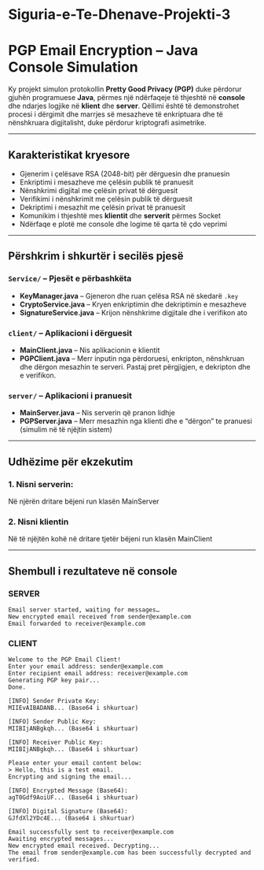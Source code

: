 # Siguria-e-Te-Dhenave-Projekti-3
# PGP Email Encryption – Java Console Simulation

Ky projekt simulon protokollin **Pretty Good Privacy (PGP)** duke përdorur gjuhën programuese **Java**, përmes një ndërfaqeje të thjeshtë në **console** dhe ndarjes logjike në **klient** dhe **server**. Qëllimi është të demonstrohet procesi i dërgimit dhe marrjes së mesazheve të enkriptuara dhe të nënshkruara digjitalisht, duke përdorur kriptografi asimetrike.

---

## Karakteristikat kryesore

- Gjenerim i çelësave RSA (2048-bit) për dërguesin dhe pranuesin
- Enkriptimi i mesazheve me çelësin publik të pranuesit
- Nënshkrimi digjital me çelësin privat të dërguesit
- Verifikimi i nënshkrimit me çelësin publik të dërguesit
- Dekriptimi i mesazhit me çelësin privat të pranuesit
- Komunikim i thjeshtë mes **klientit** dhe **serverit** përmes Socket
- Ndërfaqe e plotë me console dhe logime të qarta të çdo veprimi


---


## Përshkrim i shkurtër i secilës pjesë

### `Service/` – Pjesët e përbashkëta
- **KeyManager.java** – Gjeneron dhe ruan çelësa RSA në skedarë `.key`
- **CryptoService.java** – Kryen enkriptimin dhe dekriptimin e mesazheve
- **SignatureService.java** – Krijon nënshkrime digjitale dhe i verifikon ato

### `client/` – Aplikacioni i dërguesit
- **MainClient.java** – Nis aplikacionin e klientit
- **PGPClient.java** – Merr inputin nga përdoruesi, enkripton, nënshkruan dhe dërgon mesazhin te serveri. Pastaj pret përgjigjen, e dekripton dhe e verifikon.

### `server/` – Aplikacioni i pranuesit
- **MainServer.java** – Nis serverin që pranon lidhje
- **PGPServer.java** – Merr mesazhin nga klienti dhe e “dërgon” te pranuesi (simulim në të njëjtin sistem)

---

## Udhëzime për ekzekutim

### 1. Nisni serverin: 
Në njërën dritare bëjeni run klasën MainServer
### 2. Nisni klientin
Në të njëjtën kohë në dritare tjetër bëjeni run klasën MainClient


---

## Shembull i rezultateve në console
### SERVER
``` 
Email server started, waiting for messages…
New encrypted email received from sender@example.com
Email forwarded to receiver@example.com
```
### CLIENT
```
Welcome to the PGP Email Client!
Enter your email address: sender@example.com
Enter recipient email address: receiver@example.com
Generating PGP key pair...
Done.

[INFO] Sender Private Key:
MIIEvAIBADANB... (Base64 i shkurtuar)

[INFO] Sender Public Key:
MIIBIjANBgkqh... (Base64 i shkurtuar)

[INFO] Receiver Public Key:
MIIBIjANBgkqh... (Base64 i shkurtuar)

Please enter your email content below:
> Hello, this is a test email.
Encrypting and signing the email...

[INFO] Encrypted Message (Base64):
agT0Gdf9AoiUF... (Base64 i shkurtuar)

[INFO] Digital Signature (Base64):
GJfdXl2YDc4E... (Base64 i shkurtuar)

Email successfully sent to receiver@example.com
Awaiting encrypted messages...
New encrypted email received. Decrypting...
The email from sender@example.com has been successfully decrypted and verified.


```





